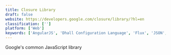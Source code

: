 ```yaml
---
title: Closure Library
draft: false 
website: https://developers.google.com/closure/library/?hl=en
classification: ['']
platform: ['Web']
keywords: ['AngularJS', 'Dhall Configuration Language', 'Flux', 'JSON', 'Preact.js', 'Prototype', 'React Boilerplate', 'React Native', 'Redux Form', 'Riot.js', 'Select2', 'Semantic UI', 'Vue.js', 'WebGL', 'Zepto', 'jQuery']
---
```

Google's common JavaScript library
